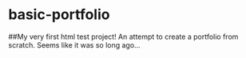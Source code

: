 # basic-portfolio

##My very first html test project! An attempt to create a portfolio from scratch. Seems like it was so long ago...
